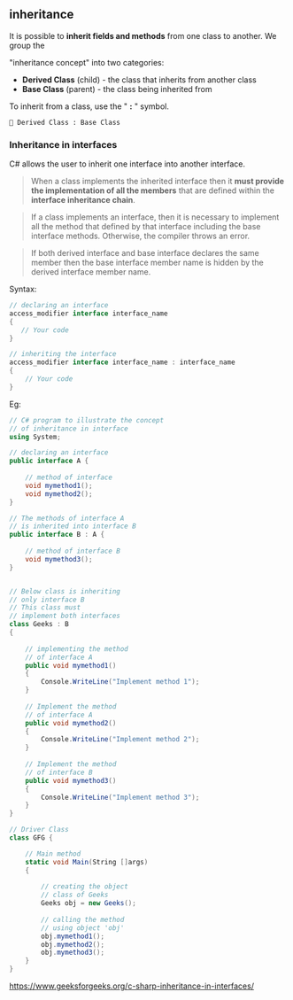 ## inheritance
It is possible to **inherit fields and methods** from one class to another. We group the 

"inheritance concept" into two categories:

- **Derived Class** (child) -  the class that inherits from another class
- **Base Class** (parent)   -  the class being inherited from

To inherit from a class, use the " **:** " symbol.

```
📌 Derived Class : Base Class

```

### Inheritance in interfaces
C# allows the user to inherit one interface into another interface.


> When a class implements the inherited interface then it **must provide the implementation of all the members** that are defined within the **interface inheritance chain**.

> If a class implements an interface, then it is necessary to implement all the method that defined by that interface including the base interface methods. Otherwise, the compiler throws an error.

> If both derived interface and base interface declares the same member then the base interface member name is hidden by the derived interface member name.

Syntax:
```cs
// declaring an interface
access_modifier interface interface_name 
{
   // Your code
}

// inheriting the interface
access_modifier interface interface_name : interface_name
{
    // Your code
}
```
Eg:
```cs
// C# program to illustrate the concept
// of inheritance in interface
using System;

// declaring an interface
public interface A {
	
	// method of interface
	void mymethod1();
	void mymethod2();
}

// The methods of interface A
// is inherited into interface B
public interface B : A {
	
	// method of interface B
	void mymethod3();
}


// Below class is inheriting
// only interface B
// This class must
// implement both interfaces
class Geeks : B
{
	
	// implementing the method
	// of interface A
	public void mymethod1()
	{
		Console.WriteLine("Implement method 1");
	}
	
	// Implement the method
	// of interface A
	public void mymethod2()
	{
		Console.WriteLine("Implement method 2");
	}
	
	// Implement the method
	// of interface B
	public void mymethod3()
	{
		Console.WriteLine("Implement method 3");
	}
}

// Driver Class
class GFG {

	// Main method
	static void Main(String []args)
	{
		
		// creating the object
		// class of Geeks
		Geeks obj = new Geeks();
		
		// calling the method
		// using object 'obj'
		obj.mymethod1();
		obj.mymethod2();
		obj.mymethod3();
	}
}

```

https://www.geeksforgeeks.org/c-sharp-inheritance-in-interfaces/





